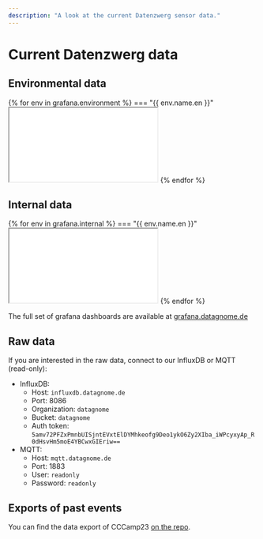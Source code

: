 ```yaml
---
description: "A look at the current Datenzwerg sensor data."
---
```


# Current Datenzwerg data

<!--
There is currently no current Datenzwerg data. Check again when they are back at an event.
-->

## Environmental data

{% for env in grafana.environment %}
=== "{{ env.name.en }}"
    <iframe src="{{ grafana.base_url }}{{ env.panel }}" class="grafana-iframe"></iframe>
{% endfor %}

## Internal data

{% for env in grafana.internal %}
=== "{{ env.name.en }}"
    <iframe src="{{ grafana.base_url }}{{ env.panel }}" class="grafana-iframe"></iframe>
{% endfor %}

The full set of grafana dashboards are available at <a href="https://grafana.datagnome.de">grafana.datagnome.de</a>

## Raw data

If you are interested in the raw data, connect to our InfluxDB or MQTT (read-only):

  - InfluxDB:
    - Host: `influxdb.datagnome.de`
    - Port: 8086
    - Organization: `datagnome`
    - Bucket: `datagnome`
    - Auth token: `5amv72PFZxPmnbUISjntEVxtElDYMhkeofg9Deo1ykO6Zy2XIba_iWPcyxyAp_R0dHsvHm5moE4YBCwxGIEriw==`
  - MQTT:
    - Host: `mqtt.datagnome.de`
    - Port: 1883
    - User: `readonly`
    - Password: `readonly`

## Exports of past events

You can find the data export of CCCamp23 [on the repo](https://github.com/romses/Datenzwerg/tree/main/exports/cccamp2023).
